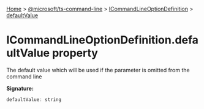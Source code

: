 [Home](./index) &gt; [@microsoft/ts-command-line](./ts-command-line.md) &gt; [ICommandLineOptionDefinition](./ts-command-line.icommandlineoptiondefinition.md) &gt; [defaultValue](./ts-command-line.icommandlineoptiondefinition.defaultvalue.md)

# ICommandLineOptionDefinition.defaultValue property

The default value which will be used if the parameter is omitted from the command line

**Signature:**
```javascript
defaultValue: string
```
